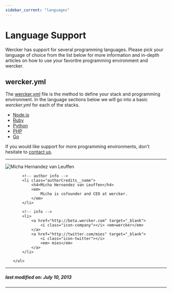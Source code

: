 ```yaml
---
sidebar_current: "languages"
---
```


# Language Support

Wercker has support for several programming languages. Please pick your
language of choice from the list below for more information and in-depth
articles on how to use your favoritre programming environment and
wercker.

## wercker.yml

The [wercker.yml](/articles/werckeryml) file is the method to define your stack and
programming environment. In the language sections below we will go into
a basic *wercker.yml* for each of the stacks.


* [Node.js](/articles/languages/nodejs.html)
* [Ruby](/articles/languages/ruby.html)
* [Python](/articles/languages/python.html)
* [PHP](/articles/languages/php.html)
* [Go](/articles/languages/go.html)

If you would like support for more programming environments, don't hesitate to [contact us](mailto:pleasemailus@wercker.com).

-------

<div class="authorCredits">
    <span class="profile-picture">
        <img src="https://secure.gravatar.com/avatar/d4b19718f9748779d7cf18c6303dc17f?d=identicon&s=192" alt="Micha Hernandez van Leuffen"/>
    </span>
    <ul class="authorCredits">

        <!-- author info -->
        <li class="authorCredits__name">
            <h4>Micha Hernandez van Leuffen</h4>
            <em>
                Micha is cofounder and CEO at wercker.
            </em>
        </li>

        <!-- info -->
        <li>
            <a href="http://beta.wercker.com" target="_blank">
                <i class="icon-company"></i> <em>wercker</em>
            </a>
            <a href="http://twitter.com/mies" target="_blank">
                <i class="icon-twitter"></i>
                <em> mies</em>
            </a>
        </li>

    </ul>
</div>

-------
##### last modified on: July 10, 2013
-------
